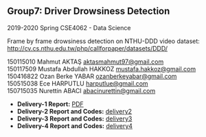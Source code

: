 ## Group7: Driver Drowsiness Detection 
2019-2020 Spring CSE4062 - Data Science

Frame by frame drowsiness detection on NTHU-DDD video dataset:  
http://cv.cs.nthu.edu.tw/php/callforpaper/datasets/DDD/

150115010 Mahmut AKTAŞ aktasmahmut97@gmail.com  
150117509 Mustafa Abdullah HAKKOZ mustafa.hakkoz@gmail.com  
150416822 Ozan Berke YABAR ozanberkeyabar@gmail.com  
150515038 Ece HARPUTLU harputlue@gmail.com  
150715035 Nurettin ABACI abacinurettin@gmail.com  





- **Delivery-1 Report:** [PDF](https://github.com/mustafahakkoz/CSE4062S20_Grp7/blob/master/CSE4062S20_Group7_Project_Delivery1_150115010_150117509_150416822_150515038_150715035.pdf)  
- **Delivery-2 Report and Codes:** [delivery2](https://github.com/mustafahakkoz/CSE4062S20_Grp7/tree/master/delivery2)  
- **Delivery-3 Report and Codes:** [delivery3](https://github.com/mustafahakkoz/CSE4062S20_Grp7/tree/master/delivery3)  
- **Delivery-4 Report and Codes:** [delivery4](https://github.com/mustafahakkoz/CSE4062S20_Grp7/tree/master/delivery4)

